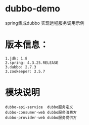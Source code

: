 # dubbo-demo
spring集成dubbo 实现远程服务调用示例

# 版本信息：
    1.jdk: 1.8
    2.spring: 4.3.25.RELEASE
    3.dubbo: 2.7.3
    3.zookeeper: 3.5.7
# 模块说明
    dubbo-api-service  dubbo服务定义
    dubbo-consumer-web dubbo服务消费方
    dubbo-provider-web dubbo服务提供方